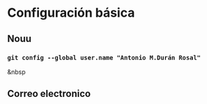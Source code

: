 
# Configuración básica
## Nouu
### `git config --global user.name "Antonio M.Durán Rosal"`
&nbsp
## Correo electronico
